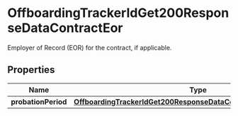 

# OffboardingTrackerIdGet200ResponseDataContractEor

Employer of Record (EOR) for the contract, if applicable.

## Properties

| Name | Type | Description | Notes |
|------------ | ------------- | ------------- | -------------|
|**probationPeriod** | [**OffboardingTrackerIdGet200ResponseDataContractEorProbationPeriod**](OffboardingTrackerIdGet200ResponseDataContractEorProbationPeriod.md) |  |  [optional] |



